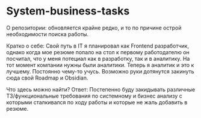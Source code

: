 # System-business-tasks
О репозитории: обновляется крайне редко, и то по причине острой необходимости поиска работы.

Кратко о себе: Свой путь в IT я планировал как Frontend разработчик, однако когда мое резюме попало на стол к первому работодателю он посчитал, что у меня потециал как в разработку, так и в аналитику. На тот момент компании нужны были аналитики. Теперь я аналитик и это к лучшему. Постоянно чему-то учусь. Возможно руки дотянутся закинуть сюда свой Roadmap и Obsidian.

Что здесь можно найти?
Ответ: Постепенно буду закидывать различные ТЗ/функциональные требования по системному и бизнес анализу с которыми сталкивался по ходу работы и которые не жаль добавить в резюме.
